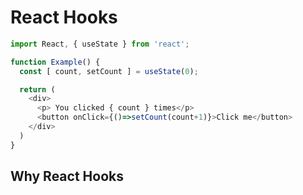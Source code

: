 # React Hooks

```js
import React, { useState } from 'react';

function Example() {
  const [ count, setCount ] = useState(0);

  return (
    <div>
      <p> You clicked { count } times</p>
      <button onClick={()=>setCount(count+1)}>Click me</button>
    </div>
  )
}
```

## Why React Hooks

